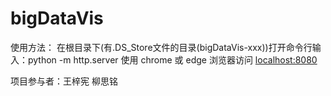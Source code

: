 # bigDataVis
 
使用方法：
在根目录下(有.DS_Store文件的目录(bigDataVis-xxx))打开命令行输入：python -m http.server
使用 chrome 或 edge 浏览器访问 [localhost:8080](http://localhost:8000/)

项目参与者：王梓宪 柳思铭